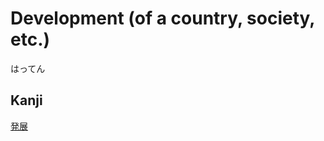 # Development (of a country, society, etc.)
はってん

## Kanji
[発](../Kanji/kanji-dict/発.md)[展](../Kanji/kanji-dict/展.md)